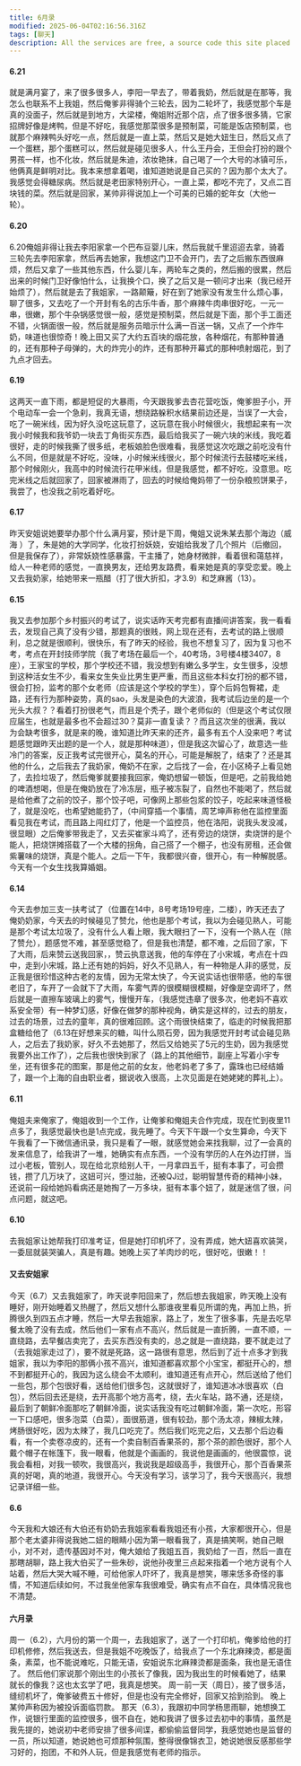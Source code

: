 ```yaml
---
title: 6月录
modified: 2025-06-04T02:16:56.316Z
tags: [聊天]
description: All the services are free, a source code this site placed on github repository and intergration with netlify service, another service that you can use is github page for hosting your own static site.
---
```

#### 6.21
就是满月宴了，来了很多很多人，李阳一早去了，带着我奶，然后就是在那等，我怎么也联系不上我姐，然后俺爹非得骑个三轮去，因为二轮坏了，我感觉那个车是真的没面子，然后就是到地方，大梁楼，俺姐附近那个店，点了很多很多猜，它家招牌好像是烤鸭，但是不好吃，我感觉那菜很多是预制菜，可能是饭店预制菜，也就那个麻辣鸭头好吃一点，然后就是一直上菜，然后又是她大妞生日，然后又点了一个蛋糕，那个蛋糕可以，然后就是碰见很多人，什么王丹会，王但会打扮的跟个男孩一样，也不化妆，然后就是朱迪，浓妆艳抹，自己喝了一个大号的冰镇可乐，他俩真是鲜明对比。我本来想拿着喝，谁知道她说是自己买的？因为那个太大了。我感觉会得糖尿病。然后就是老田家特别开心，一直上菜，都吃不完了，又点二百块钱的菜。然后就是回家，某帅非得说加上一个可美的已婚的蛇年女（大他一轮）。
#### 6.20
6.20俺姐非得让我去李阳家拿一个巴布豆婴儿床，然后我就千里迢迢去拿，骑着三轮先去李阳家拿，然后再去她家，我想这门卫不会开门，去了之后搬东西很麻烦，然后又拿了一些其他东西，什么婴儿车，两轮车之类的，然后搬的很累，然后出来的时候门卫好像怕什么，让我换个口，换了之后又是一顿问才出来（我已经开始烦了），然后就是去了我姐家，一路颠簸，好在到了她家没有发生什么烦心事，聊了很多，又去吃了一个开封有名的古乐牛香，那个麻辣牛肉串很好吃，一元一串，很嫩，那个牛杂锅感觉很一般，感觉是预制菜，然后就是下面，那个手工面还不错，火锅面很一般，然后就是服务员暗示什么满一百送一锅，又点了一个炸牛奶，味道也很惊奇！晚上田又买了大约五百块的烟花放，各种烟花，有那种普通的，还有那种子母弹的，大的炸完小的炸，还有那种开幕式的那种喷射烟花，到了九点才回去。
#### 6.19
这两天一直下雨，都是短促的大暴雨，今天跟我爹去杏花营吃饭，俺爹胆子小，开个电动车一会一个急刹，我真无语，想绕路躲积水结果前边还是，当误了一大会，吃了一碗米线，因为好久没吃这玩意了，这玩意在我小时候很火，我想起来有一次我小时候我和我爷奶一块去丁角街买东西，最后给我买了一碗六块的米线，我吃着很好，走的时候我撕了很多纸，老板娘脸色很难看，我感觉这次吃跟之前吃没有什么不同，但是就是不好吃，没味，小时候米线很火，那个时候流行去鼓楼吃米线，那个时候刚火，我高中的时候流行花甲米线，但是我感觉，都不好吃，没意思。吃完米线之后就回家了，回家被淋雨了，回去的时候给俺妈带了一份杂粮煎饼果子，我尝了，也没我之前吃着好吃。
#### 6.17
昨天安姐说她要举办那个什么满月宴，预计是下周，俺姐又说朱某去那个海边（威海 ）了，朱是她的大学同学，化妆打扮妖娆，安姐给我发了几个照片（后撤回，但是我保存了），非常妖娆性感暴露，干主播了，她身材微胖，看着很和蔼慈祥，给人一种老师的感觉，一直换男友，还给男友路费，看来她是真的享受恋爱。晚上又去我奶家，给她带来一瓶醋（打了很大折扣，才3.9）和芝麻酱（13）。
#### 6.15
我又去参加那个乡村振兴的考试了，说实话昨天考完都有直播间讲答案，我一看看去，发现自己真了没有少错，那题真的很贱，网上现在还有，去考试的路上很顺利，总之就是很顺利，很快乐，有了昨天的经验，我也不想复习了，因为复习也不考，考点在开封技师学院（我了考场在最后一个，40考场，3号楼4楼3407，8座），王家宝的学校，那个学校还不错，我没想到有嫩么多学生，女生很多，没想到这种活女生不少，看来女生失业比男生更严重，而且这些本科女打扮的都不错，很会打扮，监考的那个女老师（应该是这个学校的学生），穿个后妈包臀裙，走路，还有行为那种姿势，真的sao，头发是染色的大波浪，我考试后边坐的是一个光头大叔？？看着打扮很老气，而且是个秃子，跟个老师似的（但是这个考试仅限应届生，也就是最多也不会超过30？莫非一直复读？？而且这次坐的很满，我以为会缺考很多，就是来的晚，谁知道比昨天来的还齐，最多有五个人没来吧？考试题感觉跟昨天出题的是一个人，就是那种味道），但是我这次留心了，故意选一些冷门的答案，反正我考试完很开心，莫名的开心，可能是解脱了，结束了？还是其他的什么，之后我去了我奶家，俺奶不在家，之后找了一会，在小区椅子上看见她了，去捡垃圾了，然后俺爹就要接我回家，俺奶想留一顿饭，但是吧，之前我给她的啤酒想喝，但是在俺奶放在了冷冻层，瓶子被冻裂了，自然也不能喝了，然后就是给他煮了之前的饺子，那个饺子吧，可像网上那些包浆的饺子，吃起来味道怪极了，就是没吃，也希望她能扔了，（中间穿插一个事情，周艺坤声称他在监控里面看见我在考试，而且路上闯红灯了，他是一个监控员，他在洛阳，说我头发没减，很显眼）之后俺爹带我走了，又去买崔家斗鸡了，还有旁边的烧饼，卖烧饼的是个能人，把烧饼摊搭载了一个大楼的拐角，自己搭了一个棚子，也没有房租，还会做紫薯味的烧饼，真是个能人。之后一下午，我都很兴奋，很开心，有一种解脱感。今天有一个女生找我算婚姻。
#### 6.14
今天去参加三支一扶考试了（位置在14中，8号考场19号座，二楼），昨天还去了俺奶奶家，今天去的时候碰见了赞允，他也是那个考试，我以为会碰见熟人，可能是那个考试太垃圾了，没有什么人看上眼，我大眼扫了一下，没有一个熟人在（除了赞允），题感觉不难，甚至感觉稳了，但是我也清楚，都不难，之后回了家，下了大雨，后来赞云送我回家，，赞云执意送我，他的车停在了小宋城，考点在十四中，走到小宋城，路上还有她的妈妈，好久不见熟人，有一种物是人非的感觉，反正我是很珍惜这种古老的友情，因为无常太快了，今天说实话也很带感，他的车很老旧了，车开了一会就下了大雨，车雾气弄的很模糊很模糊，好像是空调坏了，然后就是一直擦车玻璃上的雾气，慢慢开车，（我感觉违章了很多次，他老妈不喜欢系安全带）有一种梦幻感，好像在做梦的那种视角，确实是这样的，过去的朋友，过去的场景，过去的童年，真的很难回顾。这个雨很快结束了，临走的时候我把那盒糖给他了（6.13在好想来买的糖，叫什么陨石旁，因为我感觉开封考试会碰见熟人，之后去了我奶家，好久不去她那了，然后又给她买了5元的生奶，因为我感觉我要外出工作了），之后我也很快到家了（路上的其他细节，副座上写着小宇专坐，还有很多花的图案，那是他之前的女友，他老妈老了多了，露珠也已经结婚了，跟一个上海的自由职业者，据说收入很高，上次见面是在她姥姥的葬礼上）。
#### 6.11
俺姐夫来俺家了，俺姐收到一个工作，让俺爹和俺姐夫合作完成，现在忙到夜里11点多了，我感觉最快也是1点完成，我先睡了。今天下午跟一个女生算命，今天下午我看了一下微信通讯录，我只是看了一眼，就感觉她会来找我聊，过了一会真的发来信息了，给我讲了一堆，她确实有点东西，一个没有学历的人在外边打拼，当过小老板，管别人，现在给北京给别人干，一月拿四五千，挺有本事了，可会攒钱，攒了几万块了，这妞可兴，堕过胎，还被QJ过，聪明智慧传奇的精神小妹，还说前一段给她妈看病还是她掏了一万多块，挺有本事个妞了，就是迷信了很，问点问题，就这吧。
#### 6.10
去我姐家让她帮我打印准考证，但是她打印机坏了，没有弄成，她大妞喜欢装哭，一委屈就装哭骗人，真是有趣。她晚上买了羊肉炒的吃，很好吃，很嫩！！
#### 又去安姐家
今天（6.7）又去我姐家了，昨天说李阳回来了，然后想去我姐家，昨天晚上没有睡好，刚开始睡着又热醒了，然后又想什么那谁夜里看见所谓的鬼，再加上热，折腾很久到四五点才睡，然后一大早去我姐家，路上了，发生了很多事，先是去吃早餐太晚了没有去成，然后他们一家有点不高兴，然后就是一直折腾，一直不顺，一直绕路，去早餐店卖完了，去买东西没有卖的，总之就是一直绕路，要不就走过了（去我姐家走过了），要不就是死路，这一路很有意思，然后到了近十点多才到我姐家，我以为李阳的那俩小孩不高兴，谁知道都喜欢那个小宝宝，都挺开心的，想不到都挺开心的，我因为这么绕会不太顺利，谁知道还有点开心，然后送给了他们一些包，那个包很好看，送给他们很多包，这就很好了，谁知道冰冰很喜欢（白包），然后回去还是绕，去开高那个地方高考，绕，去火车站，路不通，还是绕，最后到了朝鲜冷面那吃了朝鲜冷面，说实话我没有吃过朝鲜冷面，第一次吃，形容一下口感吧，很多泡菜（白菜），面很筋道，很有较劲，那个汤太凉，辣椒太辣，烤肠很好吃，因为太辣了，我几口吃完了。然后我们吃完之后，又去那个后边看看，有一个卖卷凉皮的，还有一个卖自制百香果茶的，那个茶的颜色很好，那个人戴个帽子在帐篷下，我一眼看，他就是个画画的，我说他是画画的，他很震惊，说我会看相，对我一顿吹，我很高兴，我说我是超级高手，我很开心，那个百香果茶真的好喝，真的地道，我很开心。今天没有学习，该学习了，我今天很高兴，我想记录详细一些。
#### 6.6
今天我和大娘还有大伯还有奶奶去我姐家看看我姐还有小孩，大家都很开心，但是那个老太婆非得说我她二妞的眼睛小因为第一眼看我了，真是搞笑啊，她自己眼小，对不对，遗传基因对不对，俺大娘给了我姐五百，我奶给了一百，然后一直在那瞎胡聊，路上我大伯买了一些朱砂，说他孙夜里三点起来指着一个地方说有个人站着，然后大哭大喊不睡，可给他家人吓坏了，我真是想笑，哪来恁多奇怪的事情，不知道后续如何，不过我坐他家车我很难受，确实有点不自在，具体情况我也不清楚。

#### 六月录
周一（6.2），六月份的第一个周一，去我姐家了，送了一个打印机，俺爹给他的打印机修修，然后我送去，但是我姐不吃晚饭了，给我点了一个东北麻辣烫，都是面条，素菜，也不能说难吃，只能无语，安姐说东北麻辣烫都是面条，我也是无语住了。
然后他们家说那个刚出生的小孩长了像我，因为我出生的时候看她了，结果就长的像我？这也太玄学了吧，我真是想笑。
周一前一天（周日），接了很多活，缝纫机坏了，俺爹破费五十修好，但是也没有完全修好，回家又拾到拾到。
晚上某帅声称因为被投诉面临罚款。
那天（6.3），我跟初中同学杨思雨聊，她想换工作，说银行里面的监控很多，很不自在，她和我讲了很多过去初中的事情，虽然是我先提的，她说初中老师安排了很多间谍，都偷偷监督同学，我感觉她也是监督的一员，所以知道，她说她也可烦那种氛围，整得很像锦衣卫，她说她很反感那些学习好的，抱团，不和外人玩，但是我感觉有老师的指示。
